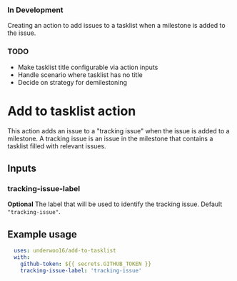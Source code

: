 ### In Development
Creating an action to add issues to a tasklist when a milestone is added to the issue.

### TODO
- Make tasklist title configurable via action inputs
- Handle scenario where tasklist has no title
- Decide on strategy for demilestoning

# Add to tasklist action

This action adds an issue to a "tracking issue" when the issue is added to a milestone.
A tracking issue is an issue in the milestone that contains a tasklist filled with relevant issues.

## Inputs

### tracking-issue-label

**Optional** The label that will be used to identify the tracking issue. Default `"tracking-issue"`.

## Example usage

```yaml
  uses: underwoo16/add-to-tasklist
  with:
    github-token: ${{ secrets.GITHUB_TOKEN }}
    tracking-issue-label: 'tracking-issue'
```